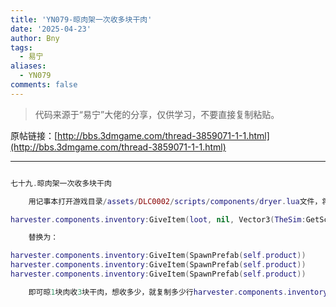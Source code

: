 ```yaml
---
title: 'YN079-晾肉架一次收多块干肉'
date: '2025-04-23'
author: Bny
tags:
  - 易宁
aliases:
  - YN079
comments: false
---
```


> 代码来源于“易宁”大佬的分享，仅供学习，不要直接复制粘贴。

原帖链接：[http://bbs.3dmgame.com/thread-3859071-1-1.html](http://bbs.3dmgame.com/thread-3859071-1-1.html)

---

```lua  

七十九.晾肉架一次收多块干肉	用记事本打开游戏目录/assets/DLC0002/scripts/components/dryer.lua文件，将以下内容：harvester.components.inventory:GiveItem(loot, nil, Vector3(TheSim:GetScreenPos(self.inst.Transform:GetWorldPosition())))	替换为：harvester.components.inventory:GiveItem(SpawnPrefab(self.product))harvester.components.inventory:GiveItem(SpawnPrefab(self.product))harvester.components.inventory:GiveItem(SpawnPrefab(self.product))	即可晾1块肉收3块干肉，想收多少，就复制多少行harvester.components.inventory:GiveItem(SpawnPrefab(self.product))即可

```  

